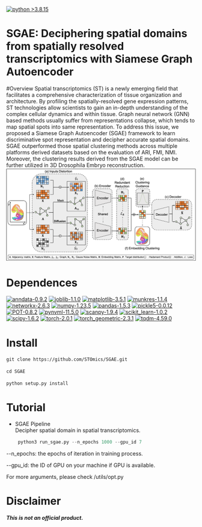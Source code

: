 [![python >3.8.15](https://img.shields.io/badge/python-3.8.15-brightgreen)](https://www.python.org/)

# SGAE: Deciphering spatial domains from spatially resolved transcriptomics with Siamese Graph Autoencoder
#Overview
Spatial transcriptomics (ST) is a newly emerging field that facilitates a comprehensive characterization of tissue 
organization and architecture. By profiling the spatially-resolved gene expression patterns, ST technologies 
allow scientists to gain an in-depth understanding of the complex cellular dynamics and within tissue. 
Graph neural network (GNN) based methods usually suffer from representations collapse, which tends to map spatial spots 
into same representation. To address this issue, we proposed a Siamese Graph Autoencoder (SGAE) framework to learn 
discriminative spot representation and decipher accurate spatial domains. SGAE outperformed those spatial clustering 
methods across multiple platforms derived datasets based on the evaluation of ARI, FMI, NMI. Moreover, the clustering 
results derived from the SGAE model can be further utilized in 3D Drosophila Embryo reconstruction.
![](./fig1.png)

# Dependences
[![anndata-0.9.2](https://img.shields.io/badge/anndata-0.9.2-red)](https://github.com/scverse/anndata)
[![joblib-1.1.0](https://img.shields.io/badge/joblib-1.1.0-lightgrey)](https://pypi.org/project/joblib/1.0.1/)
[![matplotlib-3.5.1](https://img.shields.io/badge/matplotlib-3.5.1-brightgreen)](https://pypi.org/project/matplotlib/3.5.1/)
[![munkres-1.1.4](https://img.shields.io/badge/munkres-1.1.4-yellow)](https://pypi.org/project/munkres/)
[![networkx-2.6.3](https://img.shields.io/badge/networkx-2.6.3-green)](https://pypi.org/project/networkx/2.6.3/)
[![numpy-1.23.5](https://img.shields.io/badge/numpy-1.23.5-9cf)](https://pypi.org/project/numpy/1.23.5/)
[![pandas-1.5.3](https://img.shields.io/badge/pandas-1.5.3-informational)](https://pypi.org/project/pandas/1.5.3/)
[![pickle5-0.0.12](https://img.shields.io/badge/pickle5-0.0.12-1cf)](https://pypi.org/project/pickle5/)
[![POT-0.8.2](https://img.shields.io/badge/POT-0.8.2-orange)](https://pypi.org/project/POT/0.8.2/)
[![pynvml-11.5.0](https://img.shields.io/badge/pynvml-11.5.0-ff69b4)](https://pypi.org/project/pynvml/)
[![scanpy-1.9.4](https://img.shields.io/badge/scanpy-1.9.4-ff39b4)](https://pypi.org/project/scanpy/)
[![scikit_learn-1.0.2](https://img.shields.io/badge/scikit_learn-1.0.2-purple)](https://pypi.org/project/scikit-learn/1.0.2/)
[![scipy-1.6.2](https://img.shields.io/badge/scipy-1.6.2-cyan)](https://pypi.org/project/scipy/1.6.2/)
[![torch-2.0.1](https://img.shields.io/badge/torch-2.0.1-brigtblue)](https://pytorch.org/get-started/previous-versions/)
[![torch_geometric-2.3.1](https://img.shields.io/badge/torch_geometric-2.3.1-magenta)](https://pypi.org/project/torch-geometric/2.3.1/)
[![tqdm-4.59.0](https://img.shields.io/badge/tqdm-4.59.0-blueviolet)](https://pypi.org/project/tqdm/4.59.0/)

# Install

```git
git clone https://github.com/STOmics/SGAE.git

cd SGAE

python setup.py install
```

# Tutorial

- SGAE Pipeline           
  Decipher spatial domain in spatial transcriptomics.
  ```python       
   python3 run_sgae.py --n_epochs 1000 --gpu_id 7

--n_epochs: the epochs of iteration in training process.

--gpu_id: the ID of GPU on your machine if GPU is available.

For more arguments, please check /utils/opt.py
# Disclaimer

***This is not an official product.***       
         
        


            
            
            
            
